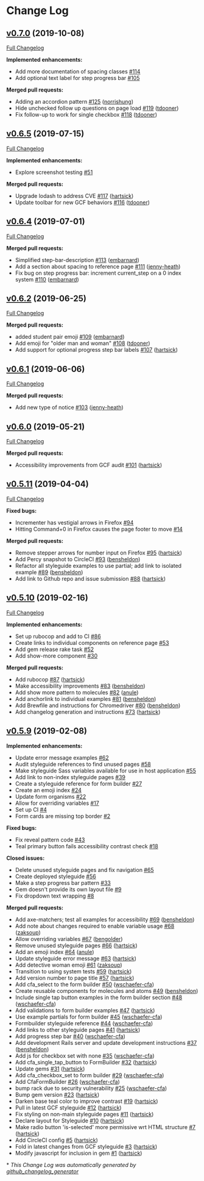 # Change Log

## [v0.7.0](https://github.com/codeforamerica/cfa-styleguide-gem/tree/v0.7.0) (2019-10-08)
[Full Changelog](https://github.com/codeforamerica/cfa-styleguide-gem/compare/v0.6.5...v0.7.0)

**Implemented enhancements:**

- Add more documentation of spacing classes [\#114](https://github.com/codeforamerica/cfa-styleguide-gem/issues/114)
- Add optional text label for step progress bar [\#105](https://github.com/codeforamerica/cfa-styleguide-gem/issues/105)

**Merged pull requests:**

- Adding an accordion pattern [\#125](https://github.com/codeforamerica/cfa-styleguide-gem/pull/125) ([norrishung](https://github.com/norrishung))
- Hide unchecked follow up questions on page load [\#119](https://github.com/codeforamerica/cfa-styleguide-gem/pull/119) ([tdooner](https://github.com/tdooner))
- Fix follow-up to work for single checkbox [\#118](https://github.com/codeforamerica/cfa-styleguide-gem/pull/118) ([tdooner](https://github.com/tdooner))

## [v0.6.5](https://github.com/codeforamerica/cfa-styleguide-gem/tree/v0.6.5) (2019-07-15)
[Full Changelog](https://github.com/codeforamerica/cfa-styleguide-gem/compare/v0.6.4...v0.6.5)

**Implemented enhancements:**

- Explore screenshot testing [\#51](https://github.com/codeforamerica/cfa-styleguide-gem/issues/51)

**Merged pull requests:**

- Upgrade lodash to address CVE [\#117](https://github.com/codeforamerica/cfa-styleguide-gem/pull/117) ([hartsick](https://github.com/hartsick))
- Update toolbar for new GCF behaviors [\#116](https://github.com/codeforamerica/cfa-styleguide-gem/pull/116) ([tdooner](https://github.com/tdooner))

## [v0.6.4](https://github.com/codeforamerica/cfa-styleguide-gem/tree/v0.6.4) (2019-07-01)
[Full Changelog](https://github.com/codeforamerica/cfa-styleguide-gem/compare/v0.6.2...v0.6.4)

**Merged pull requests:**

- Simplified step-bar-description [\#113](https://github.com/codeforamerica/cfa-styleguide-gem/pull/113) ([embarnard](https://github.com/embarnard))
- Add a section about spacing to reference page [\#111](https://github.com/codeforamerica/cfa-styleguide-gem/pull/111) ([jenny-heath](https://github.com/jenny-heath))
- Fix bug on step progress bar: increment current\_step on a 0 index system [\#110](https://github.com/codeforamerica/cfa-styleguide-gem/pull/110) ([embarnard](https://github.com/embarnard))

## [v0.6.2](https://github.com/codeforamerica/cfa-styleguide-gem/tree/v0.6.2) (2019-06-25)
[Full Changelog](https://github.com/codeforamerica/cfa-styleguide-gem/compare/v0.6.1...v0.6.2)

**Merged pull requests:**

- added student pair emoji [\#109](https://github.com/codeforamerica/cfa-styleguide-gem/pull/109) ([embarnard](https://github.com/embarnard))
- Add emoji for "older man and woman" [\#108](https://github.com/codeforamerica/cfa-styleguide-gem/pull/108) ([tdooner](https://github.com/tdooner))
- Add support for optional progress step bar labels [\#107](https://github.com/codeforamerica/cfa-styleguide-gem/pull/107) ([hartsick](https://github.com/hartsick))

## [v0.6.1](https://github.com/codeforamerica/cfa-styleguide-gem/tree/v0.6.1) (2019-06-06)
[Full Changelog](https://github.com/codeforamerica/cfa-styleguide-gem/compare/v0.6.0...v0.6.1)

**Merged pull requests:**

- Add new type of notice [\#103](https://github.com/codeforamerica/cfa-styleguide-gem/pull/103) ([jenny-heath](https://github.com/jenny-heath))

## [v0.6.0](https://github.com/codeforamerica/cfa-styleguide-gem/tree/v0.6.0) (2019-05-21)
[Full Changelog](https://github.com/codeforamerica/cfa-styleguide-gem/compare/v0.5.11...v0.6.0)

**Merged pull requests:**

- Accessibility improvements from GCF audit [\#101](https://github.com/codeforamerica/cfa-styleguide-gem/pull/101) ([hartsick](https://github.com/hartsick))

## [v0.5.11](https://github.com/codeforamerica/cfa-styleguide-gem/tree/v0.5.11) (2019-04-04)
[Full Changelog](https://github.com/codeforamerica/cfa-styleguide-gem/compare/v0.5.10...v0.5.11)

**Fixed bugs:**

- Incrementer has vestigial arrows in Firefox [\#94](https://github.com/codeforamerica/cfa-styleguide-gem/issues/94)
- Hitting Command+0 in Firefox causes the page footer to move [\#14](https://github.com/codeforamerica/cfa-styleguide-gem/issues/14)

**Merged pull requests:**

- Remove stepper arrows for number input on Firefox [\#95](https://github.com/codeforamerica/cfa-styleguide-gem/pull/95) ([hartsick](https://github.com/hartsick))
- Add Percy snapshot to CircleCI [\#93](https://github.com/codeforamerica/cfa-styleguide-gem/pull/93) ([bensheldon](https://github.com/bensheldon))
- Refactor all styleguide examples to use partial; add link to isolated example [\#89](https://github.com/codeforamerica/cfa-styleguide-gem/pull/89) ([bensheldon](https://github.com/bensheldon))
- Add link to Github repo and issue submission [\#88](https://github.com/codeforamerica/cfa-styleguide-gem/pull/88) ([hartsick](https://github.com/hartsick))

## [v0.5.10](https://github.com/codeforamerica/cfa-styleguide-gem/tree/v0.5.10) (2019-02-16)
[Full Changelog](https://github.com/codeforamerica/cfa-styleguide-gem/compare/v0.5.9...v0.5.10)

**Implemented enhancements:**

- Set up rubocop and add to CI [\#86](https://github.com/codeforamerica/cfa-styleguide-gem/issues/86)
- Create links to individual components on reference page [\#53](https://github.com/codeforamerica/cfa-styleguide-gem/issues/53)
- Add gem release rake task [\#52](https://github.com/codeforamerica/cfa-styleguide-gem/issues/52)
- Add show-more component [\#30](https://github.com/codeforamerica/cfa-styleguide-gem/issues/30)

**Merged pull requests:**

- Add rubocop [\#87](https://github.com/codeforamerica/cfa-styleguide-gem/pull/87) ([hartsick](https://github.com/hartsick))
- Make accessibility improvements [\#83](https://github.com/codeforamerica/cfa-styleguide-gem/pull/83) ([bensheldon](https://github.com/bensheldon))
- Add show more pattern to molecules [\#82](https://github.com/codeforamerica/cfa-styleguide-gem/pull/82) ([anule](https://github.com/anule))
- Add anchorlink to individual examples [\#81](https://github.com/codeforamerica/cfa-styleguide-gem/pull/81) ([bensheldon](https://github.com/bensheldon))
- Add Brewfile and instructions for Chromedriver [\#80](https://github.com/codeforamerica/cfa-styleguide-gem/pull/80) ([bensheldon](https://github.com/bensheldon))
- Add changelog generation and instructions [\#73](https://github.com/codeforamerica/cfa-styleguide-gem/pull/73) ([hartsick](https://github.com/hartsick))

## [v0.5.9](https://github.com/codeforamerica/cfa-styleguide-gem/tree/v0.5.9) (2019-02-08)
**Implemented enhancements:**

- Update error message examples [\#62](https://github.com/codeforamerica/cfa-styleguide-gem/issues/62)
- Audit styleguide references to find unused pages [\#58](https://github.com/codeforamerica/cfa-styleguide-gem/issues/58)
- Make styleguide Sass variables available for use in host application [\#55](https://github.com/codeforamerica/cfa-styleguide-gem/issues/55)
- Add link to non-index styleguide pages [\#39](https://github.com/codeforamerica/cfa-styleguide-gem/issues/39)
- Create a styleguide reference for form builder [\#27](https://github.com/codeforamerica/cfa-styleguide-gem/issues/27)
- Create an emoji index [\#24](https://github.com/codeforamerica/cfa-styleguide-gem/issues/24)
- Update form organisms  [\#22](https://github.com/codeforamerica/cfa-styleguide-gem/issues/22)
- Allow for overriding variables [\#17](https://github.com/codeforamerica/cfa-styleguide-gem/issues/17)
- Set up CI [\#4](https://github.com/codeforamerica/cfa-styleguide-gem/issues/4)
- Form cards are missing top border [\#2](https://github.com/codeforamerica/cfa-styleguide-gem/issues/2)

**Fixed bugs:**

- Fix reveal pattern code [\#43](https://github.com/codeforamerica/cfa-styleguide-gem/issues/43)
- Teal primary button fails accessibility contrast check [\#18](https://github.com/codeforamerica/cfa-styleguide-gem/issues/18)

**Closed issues:**

- Delete unused styleguide pages and fix navigation [\#65](https://github.com/codeforamerica/cfa-styleguide-gem/issues/65)
- Create deployed styleguide [\#56](https://github.com/codeforamerica/cfa-styleguide-gem/issues/56)
- Make a step progress bar pattern [\#33](https://github.com/codeforamerica/cfa-styleguide-gem/issues/33)
- Gem doesn't provide its own layout file [\#9](https://github.com/codeforamerica/cfa-styleguide-gem/issues/9)
- Fix dropdown text wrapping [\#8](https://github.com/codeforamerica/cfa-styleguide-gem/issues/8)

**Merged pull requests:**

- Add axe-matchers; test all examples for accessibility [\#69](https://github.com/codeforamerica/cfa-styleguide-gem/pull/69) ([bensheldon](https://github.com/bensheldon))
- Add note about changes required to enable variable usage [\#68](https://github.com/codeforamerica/cfa-styleguide-gem/pull/68) ([zaksoup](https://github.com/zaksoup))
- Allow overriding variables [\#67](https://github.com/codeforamerica/cfa-styleguide-gem/pull/67) ([bengolder](https://github.com/bengolder))
- Remove unused styleguide pages [\#66](https://github.com/codeforamerica/cfa-styleguide-gem/pull/66) ([hartsick](https://github.com/hartsick))
- Add an emoji index [\#64](https://github.com/codeforamerica/cfa-styleguide-gem/pull/64) ([anule](https://github.com/anule))
- Update styleguide error message [\#63](https://github.com/codeforamerica/cfa-styleguide-gem/pull/63) ([hartsick](https://github.com/hartsick))
- Add detective woman emoji [\#61](https://github.com/codeforamerica/cfa-styleguide-gem/pull/61) ([zaksoup](https://github.com/zaksoup))
- Transition to using system tests [\#59](https://github.com/codeforamerica/cfa-styleguide-gem/pull/59) ([hartsick](https://github.com/hartsick))
- Add version number to page title [\#57](https://github.com/codeforamerica/cfa-styleguide-gem/pull/57) ([hartsick](https://github.com/hartsick))
- Add cfa\_select to the form builder [\#50](https://github.com/codeforamerica/cfa-styleguide-gem/pull/50) ([wschaefer-cfa](https://github.com/wschaefer-cfa))
- Create reusable components for molecules and atoms [\#49](https://github.com/codeforamerica/cfa-styleguide-gem/pull/49) ([bensheldon](https://github.com/bensheldon))
- Include single tap button examples in the form builder section [\#48](https://github.com/codeforamerica/cfa-styleguide-gem/pull/48) ([wschaefer-cfa](https://github.com/wschaefer-cfa))
- Add validations to form builder examples [\#47](https://github.com/codeforamerica/cfa-styleguide-gem/pull/47) ([hartsick](https://github.com/hartsick))
- Use example partials for form builder [\#45](https://github.com/codeforamerica/cfa-styleguide-gem/pull/45) ([wschaefer-cfa](https://github.com/wschaefer-cfa))
- Formbuilder styleguide reference [\#44](https://github.com/codeforamerica/cfa-styleguide-gem/pull/44) ([wschaefer-cfa](https://github.com/wschaefer-cfa))
- Add links to other styleguide pages [\#41](https://github.com/codeforamerica/cfa-styleguide-gem/pull/41) ([hartsick](https://github.com/hartsick))
- Add progress step bar [\#40](https://github.com/codeforamerica/cfa-styleguide-gem/pull/40) ([wschaefer-cfa](https://github.com/wschaefer-cfa))
- Add development Rails server and update development instructions [\#37](https://github.com/codeforamerica/cfa-styleguide-gem/pull/37) ([bensheldon](https://github.com/bensheldon))
- Add js for checkbox set with none [\#35](https://github.com/codeforamerica/cfa-styleguide-gem/pull/35) ([wschaefer-cfa](https://github.com/wschaefer-cfa))
- Add cfa\_single\_tap\_button to FormBuilder [\#32](https://github.com/codeforamerica/cfa-styleguide-gem/pull/32) ([hartsick](https://github.com/hartsick))
- Update gems [\#31](https://github.com/codeforamerica/cfa-styleguide-gem/pull/31) ([hartsick](https://github.com/hartsick))
- Add cfa\_checkbox\_set to form builder [\#29](https://github.com/codeforamerica/cfa-styleguide-gem/pull/29) ([wschaefer-cfa](https://github.com/wschaefer-cfa))
- Add CfaFormBuilder [\#26](https://github.com/codeforamerica/cfa-styleguide-gem/pull/26) ([wschaefer-cfa](https://github.com/wschaefer-cfa))
- bump rack due to security vulnerability [\#25](https://github.com/codeforamerica/cfa-styleguide-gem/pull/25) ([wschaefer-cfa](https://github.com/wschaefer-cfa))
- Bump gem version [\#23](https://github.com/codeforamerica/cfa-styleguide-gem/pull/23) ([hartsick](https://github.com/hartsick))
- Darken base teal color to improve contrast [\#19](https://github.com/codeforamerica/cfa-styleguide-gem/pull/19) ([hartsick](https://github.com/hartsick))
- Pull in latest GCF styleguide [\#12](https://github.com/codeforamerica/cfa-styleguide-gem/pull/12) ([hartsick](https://github.com/hartsick))
- Fix styling on non-main styleguide pages [\#11](https://github.com/codeforamerica/cfa-styleguide-gem/pull/11) ([hartsick](https://github.com/hartsick))
- Declare layout for Styleguide [\#10](https://github.com/codeforamerica/cfa-styleguide-gem/pull/10) ([hartsick](https://github.com/hartsick))
- Make radio button 'is-selected' more permissive wrt HTML structure [\#7](https://github.com/codeforamerica/cfa-styleguide-gem/pull/7) ([hartsick](https://github.com/hartsick))
- Add CircleCI config [\#5](https://github.com/codeforamerica/cfa-styleguide-gem/pull/5) ([hartsick](https://github.com/hartsick))
- Fold in latest changes from GCF styleguide [\#3](https://github.com/codeforamerica/cfa-styleguide-gem/pull/3) ([hartsick](https://github.com/hartsick))
- Modify javascript for inclusion in gem [\#1](https://github.com/codeforamerica/cfa-styleguide-gem/pull/1) ([hartsick](https://github.com/hartsick))



\* *This Change Log was automatically generated by [github_changelog_generator](https://github.com/skywinder/Github-Changelog-Generator)*
